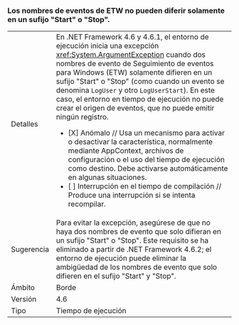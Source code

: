 ### <a name="etw-event-names-cannot-differ-only-by-a-start-or-stop-suffix"></a>Los nombres de eventos de ETW no pueden diferir solamente en un sufijo "Start" o "Stop".

|   |   |
|---|---|
|Detalles|En .NET Framework 4.6 y 4.6.1, el entorno de ejecución inicia una excepción <xref:System.ArgumentException> cuando dos nombres de evento de Seguimiento de eventos para Windows (ETW) solamente difieren en un sufijo &quot;Start&quot; o &quot;Stop&quot; (como cuando un evento se denomina <code>LogUser</code> y otro <code>LogUserStart</code>). En este caso, el entorno en tiempo de ejecución no puede crear el origen de eventos, que no puede emitir ningún registro.<ul><li>[X] Anómalo // Usa un mecanismo para activar o desactivar la característica, normalmente mediante AppContext, archivos de configuración o el uso del tiempo de ejecución como destino. Debe activarse automáticamente en algunas situaciones.</li><li>[ ] Interrupción en el tiempo de compilación // Produce una interrupción si se intenta recompilar.</li></ul>|
|Sugerencia|Para evitar la excepción, asegúrese de que no haya dos nombres de evento que solo difieran en un sufijo &quot;Start&quot; o &quot;Stop&quot;. Este requisito se ha eliminado a partir de .NET Framework 4.6.2; el entorno de ejecución puede eliminar la ambigüedad de los nombres de evento que solo difieren en el sufijo &quot;Start&quot; y &quot;Stop&quot;.|
|Ámbito|Borde|
|Versión|4.6|
|Tipo|Tiempo de ejecución|

